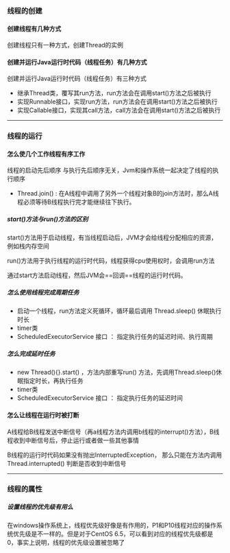 ### 线程的创建

#### 创建线程有几种方式
创建线程只有一种方式，创建Thread的实例

#### 创建并运行Java运行时代码（线程任务）有几种方式
创建并运行Java运行时代码（线程任务）有三种方式
- 继承Thread类，覆写其run方法，run方法会在调用start()方法之后被执行
- 实现Runnable接口，实现run方法，run方法会在调用start()方法之后被执行
- 实现Callable接口，实现其call方法，call方法会在调用start()方法之后被执行

---

### 线程的运行

#### 怎么使几个工作线程有序工作
线程的启动先后顺序 与执行先后顺序无关，Jvm和操作系统一起决定了线程的执行顺序

- Thread.join() : 在A线程中调用了另外一个线程对象B的join方法时，那么A线程必须等待B线程执行完才能继续往下执行。

##### start()方法与run()方法的区别
start()方法用于启动线程，有当线程启动后，JVM才会给线程分配相应的资源，例如栈内存空间

run()方法用于执行线程的运行时代码，线程获得cpu使用权时，会调用run方法

通过start方法启动线程，然后JVM会==回调==线程的运行时代码。


##### 怎么使用线程完成周期任务
- 启动一个线程，run方法定义死循环，循环最后调用 Thread.sleep() 休眠执行时长
- timer类
- ScheduledExecutorService 接口 ： 指定执行任务的延迟时间、执行周期

##### 怎么完成延时任务
- new Thread(){}.start()  ，方法内部重写run() 方法，先调用Thread.sleep()休眠指定时长，再执行任务 
- timer类
- ScheduledExecutorService 接口 ： 指定执行任务的延迟时间

#### 怎么让线程在运行时被打断
A线程给B线程发送中断信号（再a线程方法内调用b线程的interrupt()方法），B线程收到中断信号后，停止运行或者做一些其他事情

B线程的运行时代码如果没有抛出InterruptedException， 那么只能在方法内调用 Thread.interrupted() 判断是否收到中断信号

---

### 线程的属性

##### 设置线程的优先级有用么
在windows操作系统上，线程优先级好像是有作用的，P1和P10线程对应的操作系统优先级是不一样的。但是对于CentOS 6.5，可以看到对应的线程优先级都是0，事实上说明，线程的优先级设置被忽略了